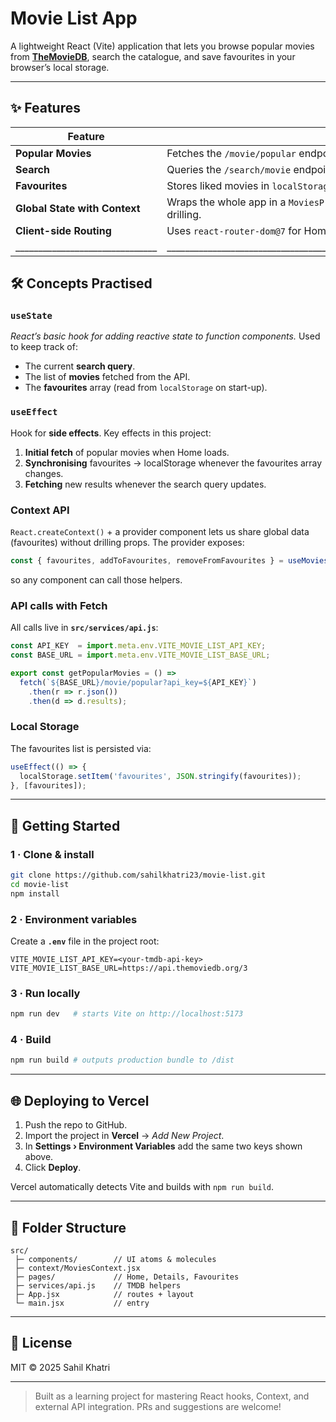 # Movie List App

A lightweight React (Vite) application that lets you browse popular movies from **[TheMovieDB](https://www.themoviedb.org/)**, search the catalogue, and save favourites in your browser’s local storage.

---

## ✨ Features

| Feature                       | What it does                                                                                                  |
|-------------------------------|---------------------------------------------------------------------------------------------------------------|
| **Popular Movies**            | Fetches the `/movie/popular` endpoint from TMDB and renders a responsive grid of posters.                     |
| **Search**                    | Queries the `/search/movie` endpoint via a search bar with debouncing for smoother UX.                        |
| **Favourites**                | Stores liked movies in `localStorage`, persists across page reloads, and highlights them in the UI.           |
| **Global State with Context** | Wraps the whole app in a `MoviesProvider` so any component can read / write favourites without prop-drilling. |
| **Client-side Routing**       | Uses `react-router-dom@7` for Home, Details, and Favourites pages.                                            |
|_______________________________|_______________________________________________________________________________________________________________|

## 🛠️ Concepts Practised

### `useState`
*React’s basic hook for adding reactive state to function components.* Used to keep track of:
- The current **search query**.
- The list of **movies** fetched from the API.
- The **favourites** array (read from `localStorage` on start-up).

### `useEffect`
Hook for **side effects**. Key effects in this project:
1. **Initial fetch** of popular movies when Home loads.
2. **Synchronising** favourites → localStorage whenever the favourites array changes.
3. **Fetching** new results whenever the search query updates.

### Context API
`React.createContext()` + a provider component lets us share global data (favourites) without drilling props. The provider exposes:
```js
const { favourites, addToFavourites, removeFromFavourites } = useMovies();
```
so any component can call those helpers.

### API calls with Fetch
All calls live in **`src/services/api.js`**:
```js
const API_KEY  = import.meta.env.VITE_MOVIE_LIST_API_KEY;
const BASE_URL = import.meta.env.VITE_MOVIE_LIST_BASE_URL;

export const getPopularMovies = () =>
  fetch(`${BASE_URL}/movie/popular?api_key=${API_KEY}`)
    .then(r => r.json())
    .then(d => d.results);
```

### Local Storage
The favourites list is persisted via:
```js
useEffect(() => {
  localStorage.setItem('favourites', JSON.stringify(favourites));
}, [favourites]);
```

---

## 🚀 Getting Started

### 1 · Clone & install
```bash
git clone https://github.com/sahilkhatri23/movie-list.git
cd movie-list
npm install
```

### 2 · Environment variables
Create a **`.env`** file in the project root:
```env
VITE_MOVIE_LIST_API_KEY=<your-tmdb-api-key>
VITE_MOVIE_LIST_BASE_URL=https://api.themoviedb.org/3
```

### 3 · Run locally
```bash
npm run dev   # starts Vite on http://localhost:5173
```

### 4 · Build
```bash
npm run build # outputs production bundle to /dist
```

---

## 🌐 Deploying to Vercel
1. Push the repo to GitHub.
2. Import the project in **Vercel** → *Add New Project*.
3. In **Settings › Environment Variables** add the same two keys shown above.
4. Click **Deploy**.

Vercel automatically detects Vite and builds with `npm run build`.

---

## 📂 Folder Structure
```
src/
 ├─ components/        // UI atoms & molecules
 ├─ context/MoviesContext.jsx
 ├─ pages/             // Home, Details, Favourites
 ├─ services/api.js    // TMDB helpers
 ├─ App.jsx            // routes + layout
 └─ main.jsx           // entry
```

---

## 📝 License
MIT © 2025 Sahil Khatri

---

> Built as a learning project for mastering React hooks, Context, and external API integration. PRs and suggestions are welcome!
